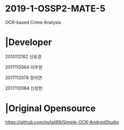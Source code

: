 # 2019-1-OSSP2-MATE-5

OCR-based Crime Analysis

# |Developer

2015112162   신유경

2017112064   이주원

2017112078   정지연

2017112084   신성현

# |Original Opensource

https://github.com/nufail89/Simple-OCR-AndroidStudio
